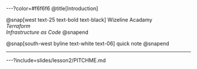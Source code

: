 ---?color=#f6f6f6
@title[Introduction]

@snap[west text-25 text-bold text-black]
Wizeline Acadamy<br>*Terraform*<br>*Infrastructure as Code*
@snapend

@snap[south-west byline text-white text-06]
quick note
@snapend

---

---?include=slides/lesson2/PITCHME.md